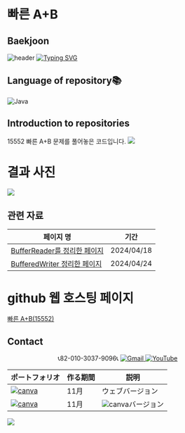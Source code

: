 # 빠른 A+B
## Baekjoon


![header](https://capsule-render.vercel.app/api?type=egg&color=gradient&height=300&section=header&text=welcome%2&fontSize=50&desc=백준%20빠른%20A+B%20문제)
[![Typing SVG](https://readme-typing-svg.demolab.com?font=Fira+Code&pause=1000&color=93BDF7&background=203AFF00&random=false&width=435&lines=My+name+is+kimganghyeon)](https://git.io/typing-svg)

## Language of repository📚
![Java](https://img.shields.io/badge/Java-007396?style=flat-square&logo=java&logoColor=white)

## Introduction to repositories 
15552 빠른 A+B 문제를 풀어놓은 코드입니다. 
<img src="https://github.com/do04200611/Baekjoon/assets/74278578/5a0575ad-52df-4adc-8aa7-4911e0b73d0f"> 


# 결과 사진 <br>
<a href="https://github.com/do04200611/Baekjoon/blob/main/%EB%B9%A0%EB%A5%B8%20A%2BB/Main.java"><img src ="https://github.com/do04200611/Baekjoon/assets/74278578/357ab38d-58ee-4af9-9d50-ba1c0fb483d4"></a>

 ## 관련 자료
  | 페이지 명                                                                                |  기간         |
  |--------------------------------------------------------------------------------|---------------|
  |[ BufferReader를 정리한 페이지](https://kim-kang-hyun.tistory.com/21) |2024/04/18|
  |[BufferedWriter 정리한 페이지](https://kim-kang-hyun.tistory.com/25) |2024/04/24|


# github 웹 호스팅 페이지
<a href="https://do04200611.github.io/Baekjoon/%EB%B0%98%EB%B3%B5%EB%AC%B8/%EB%B9%A0%EB%A5%B8%20A+B/index.html">빠른 A+B(15552) </a><br>
## Contact 

<p align="center">
  📞82-010-3037-9096📞
  <a href="mailto:a01030379096@gmail.com">
    <img src="https://img.shields.io/badge/-Gmail-red?style=for-the-badge&logo=Gmail" alt="Gmail">
  </a>
  <a href="https://www.youtube.com/channel/UC484ZJMavtoPOI4ey-HFdCA">
   <img src="https://img.shields.io/badge/-YouTube-red?style=for-the-badge&logo=youtube"  alt="YouTube">
 </a> <br>
 
  | ポートフォリオ           |  作る期間     |            説明  |
  |------------------------|---------------|----------------------------------------------|
  |<a href="https://kimganghyeon.my.canva.site/kimganghyeon"><img src="https://img.shields.io/badge/canva-purple?style=for-the-badge&logo=canva" alt="canva"></a>|11月|ウェブバージョン|
  |<a href="https://www.canva.com/design/DAFzY5opUiA/Ge33dSKE16cErBaDJDp-BA/edit"><img src="https://img.shields.io/badge/canva-purple?style=for-the-badge&logo=canva" alt="canva"></a>|11月|<img src="https://img.shields.io/badge/canva-purple?style=for-the-badge&logo=canva" alt="canva">バージョン|
</p>
<img src="https://capsule-render.vercel.app/api?type=egg&color=gradient&height=100&text=Thank%20you%20for%20watching.&section=footer" />



